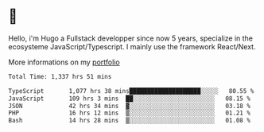 # 👋 

Hello, i'm Hugo a Fullstack developper since now 5 years, specialize in the ecosysteme JavaScript/Typescript. I mainly use the framework React/Next.

More informations on my [portfolio](https://hcampos.fr)

<!--START_SECTION:waka-->

```txt
Total Time: 1,337 hrs 51 mins

TypeScript       1,077 hrs 38 mins████████████████████░░░░░   80.55 %
JavaScript       109 hrs 3 mins  ██░░░░░░░░░░░░░░░░░░░░░░░   08.15 %
JSON             42 hrs 34 mins  ▓░░░░░░░░░░░░░░░░░░░░░░░░   03.18 %
PHP              16 hrs 12 mins  ▒░░░░░░░░░░░░░░░░░░░░░░░░   01.21 %
Bash             14 hrs 28 mins  ▒░░░░░░░░░░░░░░░░░░░░░░░░   01.08 %
```

<!--END_SECTION:waka-->
